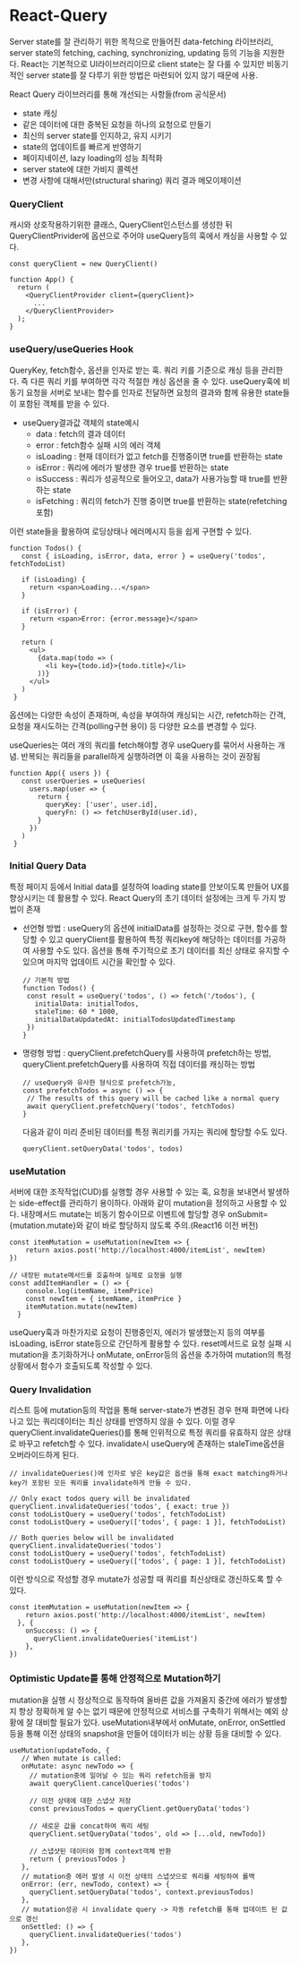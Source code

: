 # React-Query

Server state를 잘 관리하기 위한 목적으로 만들어진 data-fetching 라이브러리, server state의 fetching, caching, synchronizing, updating 등의 기능을 지원한다. React는 기본적으로 UI라이브러리이므로 client state는 잘 다룰 수 있지만 비동기적인 server state를 잘 다루기 위한 방법은 마련되어 있지 않기 때문에 사용.

React Query 라이브러리를 통해 개선되는 사항들(from 공식문서)

- state 캐싱
- 같은 데이터에 대한 중복된 요청을 하나의 요청으로 만들기
- 최신의 server state를 인지하고, 유지 시키기
- state의 업데이트를 빠르게 반영하기
- 페이지네이션, lazy loading의 성능 최적화
- server state에 대한 가비지 콜렉션
- 변경 사항에 대해서만(structural sharing) 쿼리 결과 메모이제이션

### QueryClient
캐시와 상호작용하기위한 클래스, QueryClient인스턴스를 생성한 뒤 QueryClientPrivider에 옵션으로 주어야 useQuery등의 훅에서 캐싱을 사용할 수 있다.
```
const queryClient = new QueryClient()

function App() {
  return (
    <QueryClientProvider client={queryClient}>
      ...
    </QueryClientProvider>
  );
}
```

### useQuery/useQueries Hook
QueryKey, fetch함수, 옵션을 인자로 받는 훅. 쿼리 키를 기준으로 캐싱 등을 관리한다. 즉 다른 쿼리 키를 부여하면 각각 적절한 캐싱 옵션을 줄 수 있다.
useQuery훅에 비동기 요청을 서버로 보내는 함수를 인자로 전달하면 요청의 결과와 함께 유용한 state들이 포함된 객체를 받을 수 있다.

+ useQuery결과값 객체의 state예시
  + data : fetch의 결과 데이터
  + error : fetch함수 실패 시의 에러 객체
  + isLoading : 현재 데이터가 없고 fetch를 진행중이면 true를 반환하는 state
  + isError : 쿼리에 에러가 발생한 경우 true를 반환하는 state
  + isSuccess : 쿼리가 성공적으로 들어오고, data가 사용가능할 때 true를 반환하는 state
  + isFetching : 쿼리의 fetch가 진행 중이면 true를 반환하는 state(refetching 포함)

이런 state들을 활용하여 로딩상태나 에러메시지 등을 쉽게 구현할 수 있다.
```
function Todos() {
   const { isLoading, isError, data, error } = useQuery('todos', fetchTodoList)

   if (isLoading) {
     return <span>Loading...</span>
   }

   if (isError) {
     return <span>Error: {error.message}</span>
   }

   return (
     <ul>
       {data.map(todo => (
         <li key={todo.id}>{todo.title}</li>
       ))}
     </ul>
   )
 }
 ```
옵션에는 다양한 속성이 존재하며, 속성을 부여하여 캐싱되는 시간, refetch하는 간격, 요청을 재시도하는 간격(polling구현 용이) 등 다양한 요소를 변경할 수 있다.

useQueries는 여러 개의 쿼리를 fetch해야할 경우 useQuery를 묶어서 사용하는 개념. 반복되는 쿼리들을 parallel하게 실행하려면 이 훅을 사용하는 것이 권장됨
```
function App({ users }) {
   const userQueries = useQueries(
     users.map(user => {
       return {
         queryKey: ['user', user.id],
         queryFn: () => fetchUserById(user.id),
       }
     })
   )
 }
```

### Initial Query Data
특정 페이지 등에서 Initial data를 설정하여 loading state를 안보이도록 만들어 UX를 향상시키는 데 활용할 수 있다.
React Query의 초기 데이터 설정에는 크게 두 가지 방법이 존재
+ 선언형 방법 : useQuery의 옵션에 initialData를 설정하는 것으로 구현, 함수를 할당할 수 있고 queryClient를 활용하여 특정 쿼리key에 해당하는 데이터를 가공하여 사용할 수도 있다.
옵션을 통해 주기적으로 초기 데이터를 최신 상태로 유지할 수 있으며 마지막 업데이트 시간을 확인할 수 있다.
  ```
  // 기본적 방법
  function Todos() {
   const result = useQuery('todos', () => fetch('/todos'), {
     initialData: initialTodos,
     staleTime: 60 * 1000,
     initialDataUpdatedAt: initialTodosUpdatedTimestamp
   })
  }
  ```

+ 명령형 방법 : queryClient.prefetchQuery를 사용하여 prefetch하는 방법, queryClient.prefetchQuery를 사용하여 직접 데이터를 캐싱하는 방법
  ```
  // useQuery와 유사한 형식으로 prefetch가능,
  const prefetchTodos = async () => {
   // The results of this query will be cached like a normal query
   await queryClient.prefetchQuery('todos', fetchTodos)
  }
  ```
  다음과 같이 미리 준비된 데이터를 특정 쿼리키를 가지는 쿼리에 할당할 수도 있다.
  ```
  queryClient.setQueryData('todos', todos)
  ```

### useMutation
서버에 대한 조작작업(CUD)를 실행할 경우 사용할 수 있는 훅, 요청을 보내면서 발생하는 side-effect를 관리하기 용이하다. 아래와 같이 mutation을 정의하고 사용할 수 있다.
내장메서드 mutate는 비동기 함수이므로 이벤트에 할당할 경우 onSubmit={mutation.mutate}와 같이 바로 할당하지 않도록 주의.(React16 이전 버전)
```
const itemMutation = useMutation(newItem => {
    return axios.post('http://localhost:4000/itemList', newItem)
})

// 내장된 mutate메서드를 호출하여 실제로 요청을 실행
const addItemHandler = () => {
    console.log(itemName, itemPrice)
    const newItem = { itemName, itemPrice }
    itemMutation.mutate(newItem)
  }
```
useQuery훅과 마찬가지로 요청이 진행중인지, 에러가 발생했는지 등의 여부를 isLoading, isError state등으로 간단하게 활용할 수 있다.
reset메서드로 요청 실패 시 mutation을 초기화하거나 onMutate, onError등의 옵션을 추가하여 mutation의 특정 상황에서 함수가 호출되도록 작성할 수 있다.

### Query Invalidation
리스트 등에 mutation등의 작업을 통해 server-state가 변경된 경우 현재 화면에 나타나고 있는 쿼리데이터는 최신 상태를 반영하지 않을 수 있다. 이럴 경우 queryClient.invalidateQueries()를 통해 인위적으로 특정 쿼리를 유효하지 않은 상태로 바꾸고 refetch할 수 있다. invalidate시 useQuery에 존재하는 staleTime옵션을 오버라이드하게 된다.
```
// invalidateQueries()에 인자로 넣은 key값은 옵션을 통해 exact matching하거나 key가 포함된 모든 쿼리를 invalidate하게 만들 수 있다.

// Only exact todos query will be invalidated
queryClient.invalidateQueries('todos', { exact: true })
const todoListQuery = useQuery('todos', fetchTodoList)
const todoListQuery = useQuery(['todos', { page: 1 }], fetchTodoList)

// Both queries below will be invalidated
queryClient.invalidateQueries('todos')
const todoListQuery = useQuery('todos', fetchTodoList)
const todoListQuery = useQuery(['todos', { page: 1 }], fetchTodoList)
```

이런 방식으로 작성할 경우 mutate가 성공할 때 쿼리를 최신상태로 갱신하도록 할 수 있다.
```
const itemMutation = useMutation(newItem => {
    return axios.post('http://localhost:4000/itemList', newItem)
  }, {
    onSuccess: () => {
      queryClient.invalidateQueries('itemList')
    },
})
```

### Optimistic Update를 통해 안정적으로 Mutation하기
mutation을 실행 시 정상적으로 동작하여 올바른 값을 가져올지 중간에 에러가 발생할지 항상 정확하게 알 수는 없기 때문에 안정적으로 서비스를 구축하기 위해서는 예외 상황에 잘 대비할 필요가 있다. useMutation내부에서 onMutate, onError, onSettled등을 통해 이전 상태의 snapshot을 만들어 데이터가 비는 상황 등을 대비할 수 있다.
```
useMutation(updateTodo, {
   // When mutate is called:
   onMutate: async newTodo => {
     // mutation중에 일어날 수 있는 쿼리 refetch등을 방지
     await queryClient.cancelQueries('todos')

     // 이전 상태에 대한 스냅샷 저장
     const previousTodos = queryClient.getQueryData('todos')

     // 새로운 값을 concat하여 쿼리 세팅
     queryClient.setQueryData('todos', old => [...old, newTodo])

     // 스냅샷된 데이터와 함께 context객체 반환
     return { previousTodos }
   },
   // mutation중 에러 발생 시 이전 상태의 스냅샷으로 쿼리를 세팅하여 롤백
   onError: (err, newTodo, context) => {
     queryClient.setQueryData('todos', context.previousTodos)
   },
   // mutation성공 시 invalidate query -> 자동 refetch를 통해 업데이트 된 값으로 갱신
   onSettled: () => {
     queryClient.invalidateQueries('todos')
   },
})